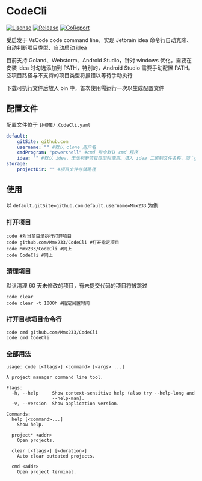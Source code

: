 # CodeCli

[![Lisense](https://img.shields.io/github/license/Mmx233/CodeCli)](https://github.com/Mmx233/CodeCli/blob/main/LICENSE)
[![Release](https://img.shields.io/github/v/release/Mmx233/CodeCli?color=blueviolet&include_prereleases)](https://github.com/Mmx233/CodeCli/releases)
[![GoReport](https://goreportcard.com/badge/github.com/Mmx233/CodeCli)](https://goreportcard.com/report/github.com/Mmx233/CodeCli)

受启发于 VsCode code command line，实现 Jetbrain idea 命令行自动克隆、自动判断项目类型、自动启动 idea

目前支持 Goland、Webstorm、Android Studio，针对 windows 优化。需要在安装 idea 时勾选添加到 PATH，特别的，Android Studio 需要手动配置 PATH。空项目路径与不支持的项目类型将报错以等待手动执行

下载可执行文件后放入 bin 中，首次使用需运行一次以生成配置文件

## 配置文件

配置文件位于 `$HOME/.CodeCli.yaml`

```yaml
default:
    gitSite: github.com
    username: "" #默认 clone 用户名
    cmdProgram: "powershell" #cmd 指令默认 cmd 程序
    idea: "" #默认 idea，无法判断项目类型时使用。填入 idea 二进制文件名称，如：goland、webstorm、studio
storage:
    projectDir: "" #项目文件存储路径
```

## 使用

以 `default.gitSite=github.com` `default.username=Mmx233` 为例

### 打开项目

```shell
code #对当前目录执行打开项目
code github.com/Mmx233/CodeCli #打开指定项目
code Mmx233/CodeCli #同上
code CodeCli #同上
```

### 清理项目

默认清理 60 天未修改的项目，有未提交代码的项目将被跳过

```shell
code clear
code clear -t 1000h #指定闲置时间
```

### 打开目标项目命令行

```shell
code cmd github.com/Mmx233/CodeCli
code cmd CodeCli
```

### 全部用法

```shell
usage: code [<flags>] <command> [<args> ...]

A project manager command line tool.

Flags:
  -h, --help     Show context-sensitive help (also try --help-long and
                 --help-man).
  -v, --version  Show application version.

Commands:
  help [<command>...]
    Show help.

  project* <addr>
    Open projects.

  clear [<flags>] [<duration>]
    Auto clear outdated projects.

  cmd <addr>
    Open project terminal.
```